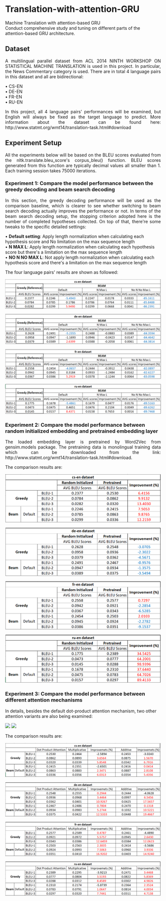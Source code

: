 # Translation-with-attention-GRU
 Machine Translation with attention-based GRU   
 Conduct comprehensive study and tuning on different parts of the attention-based GRU architecture.   

## Dataset
<p align="justify"> A multilingual parallel dataset from ACL 2014 NINTH WORKSHOP ON STATISTICAL MACHINE TRANSLATION is used in this project. In particular, the News Commentary category is used. There are in total 4 language pairs in this dataset and all are bidirectional:    </p>

•	CS-EN     
•	DE-EN      
•	FR-EN      
•	RU-EN 


<p align="justify">In this project, all 4 language pairs' performances will be examined, but English will always be fixed as the target language to predict.   
More information about the dataset can be found here: http://www.statmt.org/wmt14/translation-task.html#download      </p>

## Experiment Setup
<p align="justify">All the experiments below will be based on the BLEU scores evaluated from the nltk.translate.bleu_score's corpus_bleu() function. BLEU scores generated from this function are typically decimal values all smaller than 1. Each training session takes 75000 iterations.    </p>


### Experiment 1: Compare the model performance between the greedy decoding and beam search decoding
<p align="justify">In this section, the greedy decoding performance will be used as the comparison baseline, which is clearer to see whether switching to beam search decoding actually improves the performance or not.   
In terms of the beam search decoding setup, the stopping criterion adopted here is the number of completed hypotheses collected. On top of that, there're some tweaks to the specific detailed settings:   </p>

•	**Default setting**: Apply length normalization when calculating each hypothesis score and No limitation on the max sequence length   
•	**N MAX L**:  Apply length normalization when calculating each hypothesis score but there's a limitation on the max sequence length   
•	**NO N NO MAX L**:  Not apply length normalization when calculating each hypothesis score and there's a limitation on the max sequence length    

<p align="justify">The four language pairs' results are shown as followed:      </p>

![table1](Images/table1.png)

![table2](Images/table2.png)


![table3](Images/table3.png)


![table4](Images/table4.png)

### Experiment 2: Compare the model performance between random initialized embedding and pretrained embedding layer
<p align="justify">The loaded embedding layer is pretrained by Word2Vec from gensim.models package. The pretraining data is monolingual training data which can be downloaded from the link: http://www.statmt.org/wmt14/translation-task.html#download.   </p>

The comparison results are:   

![table21](Images/table2-1.png)

![table22](Images/table2-2.png)

![table23](Images/table2-3.png)

![table24](Images/table2-4.png)


### Experiment 3: Compare the model performance between different attention mechanisms
In details, besides the default dot-product attention mechanism, two other attention variants are also being examined:   

<img src="https://github.com/zhangziyi1996/Translation-with-attention-GRU/assets/143377198/49a0b893-3f79-4a48-8bd6-dad6e0e2bedc" width="500" />

<img src="https://github.com/zhangziyi1996/Translation-with-attention-GRU/assets/143377198/431b2e73-504f-4479-bc16-bbdb8393eb2e" width="500" />


The comparison results are:

![table31](Images/table3-1.png)


![table32](Images/table3-2.png)

![table33](Images/table3-3.png)

![table34](Images/table3-4.png)






   
